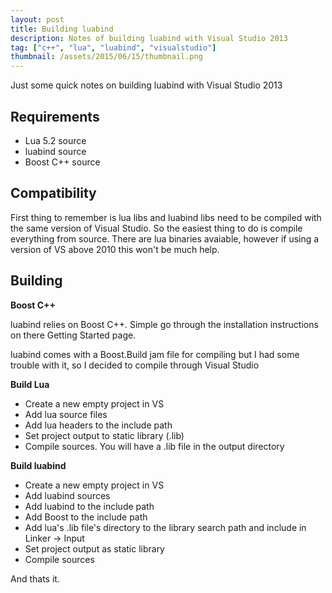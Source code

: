 ```yaml
---
layout: post
title: Building luabind
description: Notes of building luabind with Visual Studio 2013
tag: ["c++", "lua", "luabind", "visualstudio"]
thumbnail: /assets/2015/06/15/thumbnail.png
---
```


Just some quick notes on building luabind with Visual Studio 2013

Requirements
------------

* Lua 5.2 source
* luabind source
* Boost C++ source

Compatibility
-------------

First thing to remember is lua libs and luabind libs need to be compiled with the same version of
Visual Studio. So the easiest thing to do is compile everything from source. There are lua binaries
avaiable, however if using a version of VS above 2010 this won't be much help.

Building
--------

**Boost C++**

luabind relies on Boost C++. Simple go through the installation instructions on there Getting Started page.

luabind comes with a Boost.Build jam file for compiling but I had some trouble with it, so I decided to compile
through Visual Studio

**Build Lua**

* Create a new empty project in VS
* Add lua source files
* Add lua headers to the include path
* Set project output to static library (.lib)
* Compile sources. You will have a .lib file in the output directory

**Build luabind**

* Create a new empty project in VS
* Add luabind sources
* Add luabind to the include path
* Add Boost to the include path
* Add lua's .lib file's directory to the library search path and include in Linker -> Input
* Set project output as static library
* Compile sources

And thats it.
